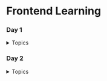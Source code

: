 # Frontend Learning

### Day 1

<details>

<summary>Topics</summary>

1. **Network**: A connection between two or more systems, allowing them to send and receive data from each other.
_e.g. A home WiFi network, a company's intranet, the internet_

2. **Web**: A collection of linked documents, accessed via the internet, allowing users to view and interact with web pages using a web browser.
_e.g. Google, Facebook, Wikipedia_

3. **Internet**: A global network of networks, connecting millions of private, public, academic, business, and government networks, using the Internet Protocol Suite (TCP/IP) to communicate between networks.
_e.g. The internet is like a huge network of connected computers_

4. **Web Client**: A software application, typically a web browser, that requests and displays web content from web servers.
_e.g. Google Chrome, Mozilla Firefox_

5. **Web Server**: A computer system hosting websites and serving web pages to clients upon request, processing incoming network requests over HTTP and related protocols.
_e.g. Apache, Nginx_

6. **DNS (Domain Name System)**: A hierarchical system translating human-readable domain names into IP addresses, acting like the phonebook of the internet.
_e.g. When you type "google.com" in your browser, DNS translates it to the IP address 216.58.194.174_

7. **Frontend**: The user interface and user experience of a website or web application, including everything users see and interact with directly in their web browsers, using languages like HTML, CSS, and JavaScript.
_e.g. The layout of a website, the buttons and forms, the animations, the interactive elements_

</details>

### Day 2

<details>

<summary>Topics</summary>

  * HTML
  * Tags
  * Elements
  * Structure
  * Attributes
  * Paragraph tag
  * Pre tag
  * Heading tag

</details>